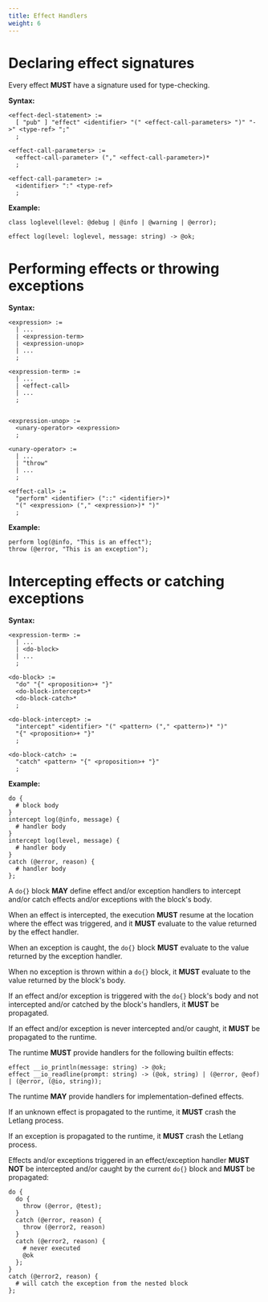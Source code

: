 ```yaml
---
title: Effect Handlers
weight: 6
---
```


# Declaring effect signatures

Every effect **MUST** have a signature used for type-checking.

**Syntax:**

```bnf
<effect-decl-statement> :=
  [ "pub" ] "effect" <identifier> "(" <effect-call-parameters> ")" "->" <type-ref> ";"
  ;

<effect-call-parameters> :=
  <effect-call-parameter> ("," <effect-call-parameter>)*
  ;

<effect-call-parameter> :=
  <identifier> ":" <type-ref>
  ;
```

**Example:**

```letlang
class loglevel(level: @debug | @info | @warning | @error);

effect log(level: loglevel, message: string) -> @ok;
```

# Performing effects or throwing exceptions

**Syntax:**

```bnf
<expression> :=
  | ...
  | <expression-term>
  | <expression-unop>
  | ...
  ;

<expression-term> :=
  | ...
  | <effect-call>
  | ...
  ;


<expression-unop> :=
  <unary-operator> <expression>
  ;

<unary-operator> :=
  | ...
  | "throw"
  | ...
  ;

<effect-call> :=
  "perform" <identifier> ("::" <identifier>)*
  "(" <expression> ("," <expression>)* ")"
  ;
```

**Example:**

```letlang
perform log(@info, "This is an effect");
throw (@error, "This is an exception");
```

# Intercepting effects or catching exceptions

**Syntax:**

```bnf
<expression-term> :=
  | ...
  | <do-block>
  | ...
  ;

<do-block> :=
  "do" "{" <proposition>+ "}"
  <do-block-intercept>*
  <do-block-catch>*
  ;

<do-block-intercept> :=
  "intercept" <identifier> "(" <pattern> ("," <pattern>)* ")"
  "{" <proposition>+ "}"
  ;

<do-block-catch> :=
  "catch" <pattern> "{" <proposition>+ "}"
  ;
```

**Example:**

```letlang
do {
  # block body
}
intercept log(@info, message) {
  # handler body
}
intercept log(level, message) {
  # handler body
}
catch (@error, reason) {
  # handler body
};
```

A `do{}` block **MAY** define effect and/or exception handlers to intercept
and/or catch effects and/or exceptions with the block's body.

When an effect is intercepted, the execution **MUST** resume at the location
where the effect was triggered, and it **MUST** evaluate to the value returned
by the effect handler.

When an exception is caught, the `do{}` block **MUST** evaluate to the value
returned by the exception handler.

When no exception is thrown within a `do{}` block, it **MUST** evaluate to the
value returned by the block's body.

If an effect and/or exception is triggered with the `do{}` block's body and not
intercepted and/or catched by the block's handlers, it **MUST** be propagated.

If an effect and/or exception is never intercepted and/or caught, it **MUST** be
propagated to the runtime.

The runtime **MUST** provide handlers for the following builtin effects:

```letlang
effect __io_println(message: string) -> @ok;
effect __io_readline(prompt: string) -> (@ok, string) | (@error, @eof) | (@error, (@io, string));
```

The runtime **MAY** provide handlers for implementation-defined effects.

If an unknown effect is propagated to the runtime, it **MUST** crash the Letlang
process.

If an exception is propagated to the runtime, it **MUST** crash the Letlang
process.

Effects and/or exceptions triggered in an effect/exception handler **MUST NOT**
be intercepted and/or caught by the current `do{}` block and **MUST** be
propagated:

```letlang
do {
  do {
    throw (@error, @test);
  }
  catch (@error, reason) {
    throw (@error2, reason)
  }
  catch (@error2, reason) {
    # never executed
    @ok
  };
}
catch (@error2, reason) {
  # will catch the exception from the nested block
};
```
